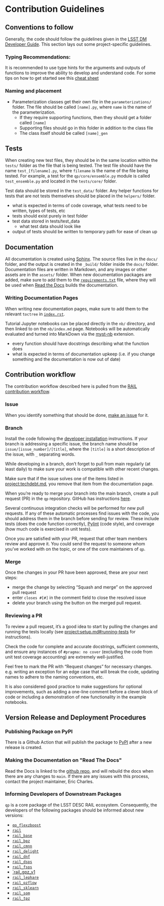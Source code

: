 # Contribution Guidelines

## Conventions to follow

Generally, the code should follow the guidelines given in the [LSST DM Developer Guide](https://developer.lsst.io/index.html). This section lays out some project-specific guidelines.

### Typing Recommendations:

It is recommended to use type hints for the arguments and outputs of functions to improve the ability to develop and understand code. For some tips on how to get started see this [cheat sheet](https://mypy.readthedocs.io/en/stable/cheat_sheet_py3.html)

### Naming and placement

- Parameterization classes get their own file in the `parameterizations/` folder. The file should be called `[name].py`, where `name` is the name of the parameterization.
  - If they require supporting functions, then they should get a folder called `[name]`
  - Supporting files should go in this folder in addition to the class file
  - The class itself should be called `[name]_gen`

## Tests

When creating new test files, they should be in the same location within the `tests/` folder as the file that is being tested. The test file should have the name `test_[filename].py`, where `filename` is the name of the file being tested. For example, a test for the `qp/core/ensemble.py` module is called `test_ensemble.py` and located in the `tests/core/` folder.

Test data should be stored in the `test_data/` folder. Any helper functions for tests that are not tests themselves should be placed in the `helpers/` folder.

- what is expected in terms of code coverage, what tests need to be written, types of tests, etc
- tests should exist purely in test folder
- test data stored in tests/test_data
  - what test data should look like
- output of tests should be written to temporary path for ease of clean up

## Documentation

All documentation is created using [Sphinx](https://www.sphinx-doc.org/en/master/index.html). The source files live in the `docs/` folder, and the output is created in the `_build/` folder inside the `docs/` folder. Documentation files are written in Markdown, and any images or other assets are in the `assets/` folder. When new documentation packages are added, make sure to add them to the [`requirements.txt`](https://github.com/LSSTDESC/qp/blob/main/docs/requirements.txt) file, where they will be used when [Read the Docs](https://about.readthedocs.com/) builds the documentation.

### Writing Documentation Pages

When writing new documentation pages, make sure to add them to the relevant `toctree` in [`index.rst`](https://github.com/LSSTDESC/qp/blob/main/docs/index.rst).

Tutorial Jupyter notebooks can be placed directly in the `nb/` directory, and then linked to on the `nb/index.md` page. Notebooks will be automatically evaluated and turned into MarkDown via the [myst-nb](https://myst-nb.readthedocs.io/en/v0.13.2/index.html) extension.

- every function should have docstrings describing what the function does
- what is expected in terms of documentation upkeep (i.e. if you change something and the documentation is now out of date)

## Contribution workflow

The contribution workflow described here is pulled from the [RAIL contribution workflow](https://rail-hub.readthedocs.io/en/latest/source/contributing.html).

### Issue

When you identify something that should be done, [make an issue](https://github.com/LSSTDESC/qp/issues/new/choose) for it.

### Branch

Install the code following the [developer installation](setup.md#developer-environment-setup) instructions.
If your branch is addressing a specific issue, the branch name should be `issue/[issue_number]/[title]`, where the `[title]` is a short description of the issue, with `_` separating words.

While developing in a branch, don’t forget to pull from main regularly (at least daily) to make sure your work is compatible with other recent changes.

Make sure that if the issue solves one of the items listed in <project:techdebt.md>, you remove that item from the documentation page.

When you’re ready to merge your branch into the main branch, create a pull request (PR) in the `qp` repository. GitHub has instructions [here](https://docs.github.com/en/pull-requests/collaborating-with-pull-requests/proposing-changes-to-your-work-with-pull-requests/creating-a-pull-request).

Several continuous integration checks will be performed for new pull requests. If any of these automatic processes find issues with the code, you should address them in the branch before sending for review. These include tests (does the code function correctly), [Pylint](https://docs.pylint.org/) (code style), and coverage (how much code is exercised in unit tests).

Once you are satisfied with your PR, request that other team members review and approve it. You could send the request to someone whom you’ve worked with on the topic, or one of the core maintainers of `qp`.

### Merge

Once the changes in your PR have been approved, these are your next steps:

- merge the change by selecting “Squash and merge” on the approved pull request
- enter `closes #[#]` in the comment field to close the resolved issue
- delete your branch using the button on the merged pull request.

### Reviewing a PR

To review a pull request, it’s a good idea to start by pulling the changes and running the tests locally (see <project:setup.md#running-tests> for instructions).

Check the code for complete and accurate docstrings, sufficient comments, and ensure any instances of `#pragma: no cover` (excluding the code from unit test coverage accounting) are extremely well-justified.

Feel free to mark the PR with “Request changes” for necessary changes. e.g. writing an exception for an edge case that will break the code, updating names to adhere to the naming conventions, etc.

It is also considered good practice to make suggestions for optional improvements, such as adding a one-line comment before a clever block of code or including a demonstration of new functionality in the example notebooks.

## Version Release and Deployment Procedures

### Publishing Package on PyPI

There is a Github Action that will publish the package to [PyPI](https://pypi.org/project/qp-prob/) after a new release is created.

### Making the Documentation on "Read The Docs"

Read the Docs is linked to the [github repo](https://github.com/LSSTDESC/qp), and will rebuild the docs when there are any changes to `main`. If there are any issues with this process, contact the project maintainer, Eric Charles.

### Informing Developers of Downstream Packages

`qp` is a core package of the LSST DESC RAIL ecosystem. Consequently, the developers of the following packages should be informed about new versions:

- [`qp_flexzboost`]()
- [`rail`](https://github.com/LSSTDESC/rail)
- [`rail_base`]()
- [`rail_bpz`]()
- [`rail_cmnn`]()
- [`rail_delight`]()
- [`rail_dnf`]()
- [`rail_dsps`]()
- [`rail_fsps`]()
- [`rail_gpz_v1]()
- [`rail_lephare`]()
- [`rail_pzflow`]()
- [`rail_sklearn`]()
- [`rail_som`]()
- [`rail_tpz`]()
